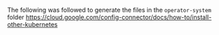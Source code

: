 The following was followed to generate the files in the `operator-system` folder https://cloud.google.com/config-connector/docs/how-to/install-other-kubernetes
